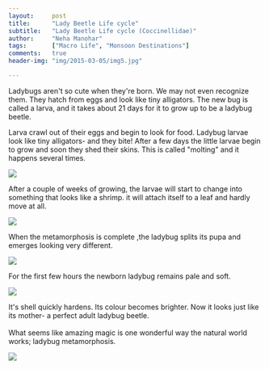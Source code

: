 ```yaml
---
layout:     post
title:      "Lady Beetle Life cycle"
subtitle:   "Lady Beetle Life cycle (Coccinellidae)"
author:     "Neha Manohar"
tags:       ["Macro Life", "Monsoon Destinations"]
comments:   true
header-img: "img/2015-03-05/img5.jpg"

---
```



<p>Ladybugs aren't so cute when they're born. We may not even recognize them. They hatch from eggs and look like tiny alligators. The new bug is called a larva, and it takes about 21 days for it to grow up to be a ladybug beetle.</p>

<p>
Larva crawl out of their eggs and begin to look for food. Ladybug larvae look like tiny alligators- and they bite! After a few days the little larvae begin to grow and soon they shed their skins. This is called "molting" and it happens several times.
</p>

<img src="{{ site.baseurl }}/img/2015-03-05/img6.jpg">

<p> After a couple of weeks of growing, the larvae will start to change into something that looks like a shrimp. it will attach itself to a leaf and hardly move at all.
</p>

<img src="{{ site.baseurl }}/img/2015-03-05/img2.jpg">

<p>When the metamorphosis is complete ,the ladybug splits its pupa and emerges looking very different.
</p>

<img src="{{ site.baseurl }}/img/2015-03-05/img3.jpg">

<p>For the first few hours the newborn ladybug remains pale and soft.
</p>

<img src="{{ site.baseurl }}/img/2015-03-05/img4.jpg">

<p>
It's shell quickly hardens. Its colour becomes brighter. Now it looks just like its mother- a perfect adult ladybug beetle.
<br><br>What seems like amazing magic is one wonderful way the natural world works; ladybug metamorphosis.
</p>

<img src="{{ site.baseurl }}/img/2015-03-05/img5.jpg">

<br>
